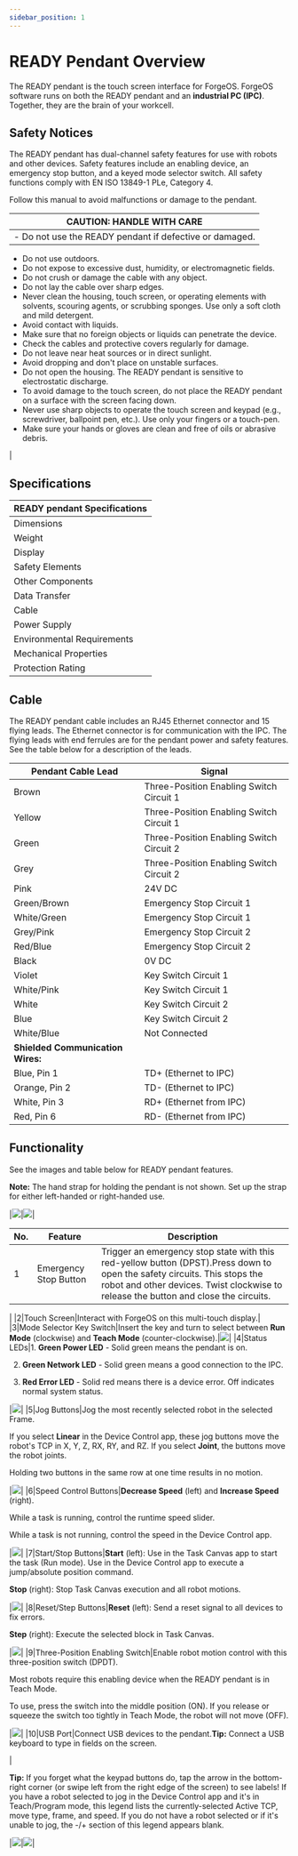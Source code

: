 ```yaml
---
sidebar_position: 1
---
```


# READY Pendant Overview

The READY pendant is the touch screen interface for ForgeOS. ForgeOS software runs on both the READY pendant and an **industrial PC \(IPC\)**. Together, they are the brain of your workcell.

## Safety Notices

The READY pendant has dual-channel safety features for use with robots and other devices. Safety features include an enabling device, an emergency stop button, and a keyed mode selector switch. All safety functions comply with EN ISO 13849-1 PLe, Category 4.

Follow this manual to avoid malfunctions or damage to the pendant.

|CAUTION: HANDLE WITH CARE|
|-------------------------|
|-   Do not use the READY pendant if defective or damaged.
-   Do not use outdoors.
-   Do not expose to excessive dust, humidity, or electromagnetic fields.
-   Do not crush or damage the cable with any object.
-   Do not lay the cable over sharp edges.
-   Never clean the housing, touch screen, or operating elements with solvents, scouring agents, or scrubbing sponges. Use only a soft cloth and mild detergent.
-   Avoid contact with liquids.
-   Make sure that no foreign objects or liquids can penetrate the device.
-   Check the cables and protective covers regularly for damage.
-   Do not leave near heat sources or in direct sunlight.
-   Avoid dropping and don't place on unstable surfaces.
-   Do not open the housing. The READY pendant is sensitive to electrostatic discharge.
-   To avoid damage to the touch screen, do not place the READY pendant on a surface with the screen facing down.
-   Never use sharp objects to operate the touch screen and keypad \(e.g., screwdriver, ballpoint pen, etc.\). Use only your fingers or a touch-pen.
-   Make sure your hands or gloves are clean and free of oils or abrasive debris.

|

## Specifications

|READY pendant Specifications|
|----------------------------|
|Dimensions|215\(W\) x 284\(H\) x 69\(D\) mm \(without mounting bracket\)|
|Weight|Approx. 1120 g|
|Display|10.1" TFT, Projected capacitive touch screen, multi-touch 800 x 1280 pixel \(16:10\) WXGA|
|Safety Elements|Emergency-stop button, 2 channels, IEC 60947-5-5 Compliant Enabling switch, 3 position, 2 channels, IEC 60947-5-8 Compliant Mode selector key switch, 2 positions \(two keys included\) \(Replacement keys: IDEC AS6-SK\)|
|Other Components|Membrane keypad, 18 buttons, 3 status LEDs|
|Data Transfer|Ethernet 10/100 Mbit/s communication \(internal RJ45 plug\) USB 2.0 transfer \(port\)|
|Cable|10 m, including 200 mm flying leads: RJ45 plug \(4 wires\) for Pendant communication 15 signal wires with ferrule ends|
|Power Supply|24V DC, up to 15 W consumption|
|Environmental Requirements|Operating temp: 0 °C to 45 °C Relative air humidity \(non-condensing\): 5 % to 95 % Vibration resistance according to IEC 60069-2-6 Shock resistance according to EN 61131-2|
|Mechanical Properties|Housing made of PPE/PE Dropworthiness: 1 m \(on industrial floor\), then at least IP54|
|Protection Rating|IP54|

## Cable

The READY pendant cable includes an RJ45 Ethernet connector and 15 flying leads. The Ethernet connector is for communication with the IPC. The flying leads with end ferrules are for the pendant power and safety features. See the table below for a description of the leads.

|Pendant Cable Lead|Signal|
|------------------|------|
|Brown|Three-Position Enabling Switch Circuit 1|
|Yellow|Three-Position Enabling Switch Circuit 1|
|Green|Three-Position Enabling Switch Circuit 2|
|Grey|Three-Position Enabling Switch Circuit 2|
|Pink|24V DC|
|Green/Brown|Emergency Stop Circuit 1|
|White/Green|Emergency Stop Circuit 1|
|Grey/Pink|Emergency Stop Circuit 2|
|Red/Blue|Emergency Stop Circuit 2|
|Black|0V DC|
|Violet|Key Switch Circuit 1|
|White/Pink|Key Switch Circuit 1|
|White|Key Switch Circuit 2|
|Blue|Key Switch Circuit 2|
|White/Blue|Not Connected|
|**Shielded Communication Wires:**|
|Blue, Pin 1|TD+ \(Ethernet to IPC\)|
|Orange, Pin 2|TD- \(Ethernet to IPC\)|
|White, Pin 3|RD+ \(Ethernet from IPC\)|
|Red, Pin 6|RD- \(Ethernet from IPC\)|

## Functionality

See the images and table below for READY pendant features.

**Note:** The hand strap for holding the pendant is not shown. Set up the strap for either left-handed or right-handed use.

|![](../Images/Intro/ReadyPendant-Front-Callouts.png)|![](../Images/Intro/ReadyPendant-Back-Callouts.png)|

|No.|Feature|Description|
|---|-------|-----------|
|1|Emergency Stop Button|Trigger an emergency stop state with this red-yellow button \(DPST\).Press down to open the safety circuits. This stops the robot and other devices. Twist clockwise to release the button and close the circuits.

|
|2|Touch Screen|Interact with ForgeOS on this multi-touch display.|
|3|Mode Selector Key Switch|Insert the key and turn to select between **Run Mode** \(clockwise\) and **Teach Mode** \(counter-clockwise\).|![](../Images/Intro/ReadyPendant-Top.png)|
|4|Status LEDs|1. **Green Power LED** - Solid green means the pendant is on.

 2. **Green Network LED** - Solid green means a good connection to the IPC.

 3. **Red Error LED** - Solid red means there is a device error. Off indicates normal system status.

|![](../Images/Intro/ReadyPendant-LEDs.png)|
|5|Jog Buttons|Jog the most recently selected robot in the selected Frame.

 If you select **Linear** in the Device Control app, these jog buttons move the robot's TCP in X, Y, Z, RX, RY, and RZ. If you select **Joint**, the buttons move the robot joints.

 Holding two buttons in the same row at one time results in no motion.

|![](../Images/Intro/ReadyPendant-JogButtons-Cropped.png)|
|6|Speed Control Buttons|**Decrease Speed** \(left\) and **Increase Speed** \(right\).

 While a task is running, control the runtime speed slider.

 While a task is not running, control the speed in the Device Control app.

|![](../Images/Intro/ReadyPendant-Speed.png)|
|7|Start/Stop Buttons|**Start** \(left\): Use in the Task Canvas app to start the task \(Run mode\). Use in the Device Control app to execute a jump/absolute position command.

 **Stop** \(right\): Stop Task Canvas execution and all robot motions.

|![](../Images/Intro/ReadyPendant-StartStop.png)|
|8|Reset/Step Buttons|**Reset** \(left\): Send a reset signal to all devices to fix errors.

 **Step** \(right\): Execute the selected block in Task Canvas.

|![](../Images/Intro/ReadyPendant-ResetStep.png)|
|9|Three-Position Enabling Switch|Enable robot motion control with this three-position switch \(DPDT\).

 Most robots require this enabling device when the READY pendant is in Teach Mode.

 To use, press the switch into the middle position \(ON\). If you release or squeeze the switch too tightly in Teach Mode, the robot will not move \(OFF\).

|![](../Images/Intro/ReadyPendant-EnablingSwitchDiagram.png)|
|10|USB Port|Connect USB devices to the pendant.**Tip:** Connect a USB keyboard to type in fields on the screen.

|

**Tip:** If you forget what the keypad buttons do, tap the arrow in the bottom-right corner \(or swipe left from the right edge of the screen\) to see labels! If you have a robot selected to jog in the Device Control app and it's in Teach/Program mode, this legend lists the currently-selected Active TCP, move type, frame, and speed. If you do not have a robot selected or if it's unable to jog, the -/+ section of this legend appears blank.

|![](../Images/Intro/ReadyPendant-Legend-Linear.png)|![](../Images/Intro/ReadyPendant-Legend-NoRobotSelected.png)|

